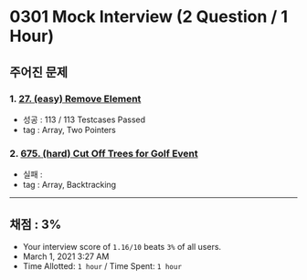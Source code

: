 # 0301 Mock Interview (2 Question / 1 Hour)

## 주어진 문제

### 1. [27. (easy) Remove Element](https://leetcode.com/problems/remove-element/)

- 성공 : 113 / 113 Testcases Passed
- tag : Array, Two Pointers

### 2. [675. (hard) Cut Off Trees for Golf Event](https://leetcode.com/problems/cut-off-trees-for-golf-event/)

- 실패 :
- tag : Array, Backtracking

---

## 채점 : 3%

- Your interview score of `1.16/10` beats `3%` of all users.
- March 1, 2021 3:27 AM
- Time Allotted: `1 hour` / Time Spent: `1 hour`

